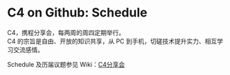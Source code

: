 C4 on Github: Schedule
========

C4，携程分享会，每两周的周四定期举行。  
C4 的宗旨是自由、开放的知识共享，从 PC 到手机，切磋技术提升实力、相互学习交流感情。

Schedule 及历届议题参见 Wiki：[C4分享会](https://github.com/ic4/schedule/wiki/C4%E5%88%86%E4%BA%AB%E4%BC%9A)

